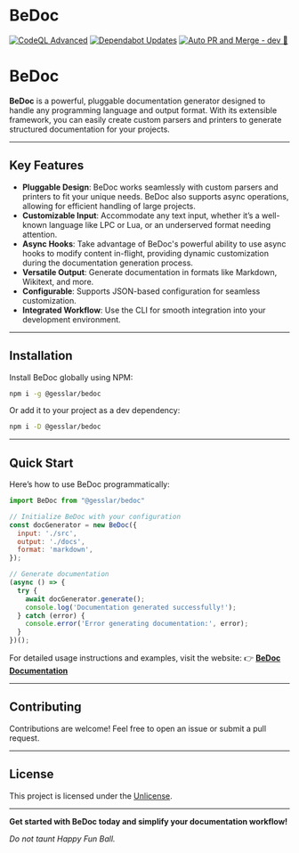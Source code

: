 # BeDoc

[![CodeQL Advanced](https://github.com/gesslar/BeDoc/actions/workflows/codeql.yml/badge.svg)](https://github.com/gesslar/BeDoc/actions/workflows/codeql.yml)
[![Dependabot Updates](https://github.com/gesslar/BeDoc/actions/workflows/dependabot/dependabot-updates/badge.svg)](https://github.com/gesslar/BeDoc/actions/workflows/dependabot/dependabot-updates)
[![Auto PR and Merge - dev 🤗](https://github.com/gesslar/BeDoc/actions/workflows/autopr-dev.yml/badge.svg?branch=dev)](https://github.com/gesslar/BeDoc/actions/workflows/autopr-dev.yml)


# BeDoc

**BeDoc** is a powerful, pluggable documentation generator designed to handle any programming language and output format. With its extensible framework, you can easily create custom parsers and printers to generate structured documentation for your projects.

---

## Key Features

- **Pluggable Design**: BeDoc works seamlessly with custom parsers and printers
  to fit your unique needs. BeDoc also supports async operations, allowing for
  efficient handling of large projects.
- **Customizable Input**: Accommodate any text input, whether it’s a well-known
  language like LPC or Lua, or an underserved format needing attention.
- **Async Hooks**: Take advantage of BeDoc's powerful ability to use async
  hooks to modify content in-flight, providing dynamic customization during the
  documentation generation process.
- **Versatile Output**: Generate documentation in formats like Markdown,
  Wikitext, and more.
- **Configurable**: Supports JSON-based configuration for seamless
  customization.
- **Integrated Workflow**: Use the CLI for smooth integration into your
  development environment.

---

## Installation

Install BeDoc globally using NPM:

```bash
npm i -g @gesslar/bedoc
```

Or add it to your project as a dev dependency:

```bash
npm i -D @gesslar/bedoc
```

---

## Quick Start

Here’s how to use BeDoc programmatically:

```javascript
import BeDoc from "@gesslar/bedoc"

// Initialize BeDoc with your configuration
const docGenerator = new BeDoc({
  input: './src',
  output: './docs',
  format: 'markdown',
});

// Generate documentation
(async () => {
  try {
    await docGenerator.generate();
    console.log('Documentation generated successfully!');
  } catch (error) {
    console.error('Error generating documentation:', error);
  }
})();
```

For detailed usage instructions and examples, visit the website:
👉 **[BeDoc Documentation](https://bedoc.gesslar.dev/)**

---

## Contributing

Contributions are welcome! Feel free to open an issue or submit a pull request.

---

## License

This project is licensed under the [Unlicense](./LICENSE).

---

**Get started with BeDoc today and simplify your documentation workflow!**

_Do not taunt Happy Fun Ball._
